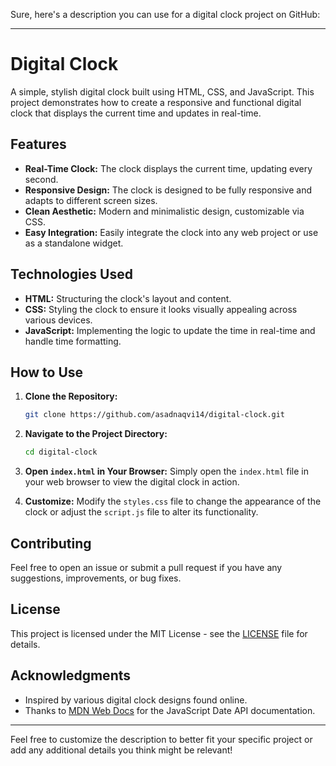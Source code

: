 Sure, here's a description you can use for a digital clock project on GitHub:

---

# Digital Clock

A simple, stylish digital clock built using HTML, CSS, and JavaScript. This project demonstrates how to create a responsive and functional digital clock that displays the current time and updates in real-time.

## Features

- **Real-Time Clock:** The clock displays the current time, updating every second.
- **Responsive Design:** The clock is designed to be fully responsive and adapts to different screen sizes.
- **Clean Aesthetic:** Modern and minimalistic design, customizable via CSS.
- **Easy Integration:** Easily integrate the clock into any web project or use as a standalone widget.

## Technologies Used

- **HTML:** Structuring the clock's layout and content.
- **CSS:** Styling the clock to ensure it looks visually appealing across various devices.
- **JavaScript:** Implementing the logic to update the time in real-time and handle time formatting.

## How to Use

1. **Clone the Repository:** 
   ```bash
   git clone https://github.com/asadnaqvi14/digital-clock.git
   ```

2. **Navigate to the Project Directory:**
   ```bash
   cd digital-clock
   ```

3. **Open `index.html` in Your Browser:** Simply open the `index.html` file in your web browser to view the digital clock in action.

4. **Customize:** Modify the `styles.css` file to change the appearance of the clock or adjust the `script.js` file to alter its functionality.


## Contributing

Feel free to open an issue or submit a pull request if you have any suggestions, improvements, or bug fixes.

## License

This project is licensed under the MIT License - see the [LICENSE](LICENSE) file for details.

## Acknowledgments

- Inspired by various digital clock designs found online.
- Thanks to [MDN Web Docs](https://developer.mozilla.org/) for the JavaScript Date API documentation.

---

Feel free to customize the description to better fit your specific project or add any additional details you think might be relevant!
